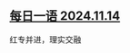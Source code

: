 <!--1731633724000-->
[每日一语 2024.11.14](https://chinadigitaltimes.net/chinese/713111.html)
------

<p>红专并进，理实交融</p><p><img decoding="async" src="data:image/svg+xml,%3Csvg%20xmlns='http://www.w3.org/2000/svg'%20viewBox='0%200%200%200'%3E%3C/svg%3E" alt="" data-lazy-src="https://chinadigitaltimes.net/chinese/files/2024/11/1114.jpg"><noscript><img decoding="async" src="https://chinadigitaltimes.net/chinese/files/2024/11/1114.jpg" alt=""></noscript></p><div class="addtoany_share_save_container addtoany_content addtoany_content_bottom"><div class="a2a_kit a2a_kit_size_32 addtoany_list" data-a2a-url="https://chinadigitaltimes.net/chinese/713111.html" data-a2a-title="每日一语 2024.11.14"><a class="a2a_button_facebook" href="https://www.addtoany.com/add_to/facebook?linkurl=https%3A%2F%2Fchinadigitaltimes.net%2Fchinese%2F713111.html&amp;linkname=%E6%AF%8F%E6%97%A5%E4%B8%80%E8%AF%AD%202024.11.14" title="Facebook" rel="nofollow noopener" target="_blank"></a><a class="a2a_button_twitter" href="https://www.addtoany.com/add_to/twitter?linkurl=https%3A%2F%2Fchinadigitaltimes.net%2Fchinese%2F713111.html&amp;linkname=%E6%AF%8F%E6%97%A5%E4%B8%80%E8%AF%AD%202024.11.14" title="Twitter" rel="nofollow noopener" target="_blank"></a><a class="a2a_button_telegram" href="https://www.addtoany.com/add_to/telegram?linkurl=https%3A%2F%2Fchinadigitaltimes.net%2Fchinese%2F713111.html&amp;linkname=%E6%AF%8F%E6%97%A5%E4%B8%80%E8%AF%AD%202024.11.14" title="Telegram" rel="nofollow noopener" target="_blank"></a><a class="a2a_button_reddit" href="https://www.addtoany.com/add_to/reddit?linkurl=https%3A%2F%2Fchinadigitaltimes.net%2Fchinese%2F713111.html&amp;linkname=%E6%AF%8F%E6%97%A5%E4%B8%80%E8%AF%AD%202024.11.14" title="Reddit" rel="nofollow noopener" target="_blank"></a><a class="a2a_button_whatsapp" href="https://www.addtoany.com/add_to/whatsapp?linkurl=https%3A%2F%2Fchinadigitaltimes.net%2Fchinese%2F713111.html&amp;linkname=%E6%AF%8F%E6%97%A5%E4%B8%80%E8%AF%AD%202024.11.14" title="WhatsApp" rel="nofollow noopener" target="_blank"></a><a class="a2a_button_email" href="https://www.addtoany.com/add_to/email?linkurl=https%3A%2F%2Fchinadigitaltimes.net%2Fchinese%2F713111.html&amp;linkname=%E6%AF%8F%E6%97%A5%E4%B8%80%E8%AF%AD%202024.11.14" title="Email" rel="nofollow noopener" target="_blank"></a><a class="a2a_button_copy_link" href="https://www.addtoany.com/add_to/copy_link?linkurl=https%3A%2F%2Fchinadigitaltimes.net%2Fchinese%2F713111.html&amp;linkname=%E6%AF%8F%E6%97%A5%E4%B8%80%E8%AF%AD%202024.11.14" title="Copy Link" rel="nofollow noopener" target="_blank"></a><a class="a2a_dd addtoany_share_save addtoany_share" href="https://www.addtoany.com/share"></a></div></div>
